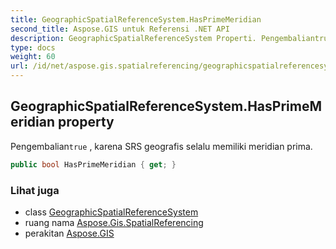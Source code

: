 ```yaml
---
title: GeographicSpatialReferenceSystem.HasPrimeMeridian
second_title: Aspose.GIS untuk Referensi .NET API
description: GeographicSpatialReferenceSystem Properti. Pengembaliantrue  karena SRS geografis selalu memiliki meridian prima.
type: docs
weight: 60
url: /id/net/aspose.gis.spatialreferencing/geographicspatialreferencesystem/hasprimemeridian/
---
```

## GeographicSpatialReferenceSystem.HasPrimeMeridian property

Pengembalian`true` , karena SRS geografis selalu memiliki meridian prima.

```csharp
public bool HasPrimeMeridian { get; }
```

### Lihat juga

* class [GeographicSpatialReferenceSystem](../)
* ruang nama [Aspose.Gis.SpatialReferencing](../../geographicspatialreferencesystem/)
* perakitan [Aspose.GIS](../../../)


